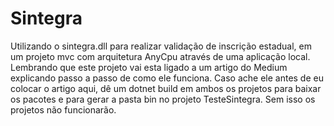 # Sintegra
Utilizando o sintegra.dll para realizar validação de inscrição estadual, em um projeto mvc com arquitetura AnyCpu através de uma aplicação local.
Lembrando que este projeto vai esta ligado a um artigo do Medium explicando passo a passo de como ele funciona. Caso ache ele antes de eu colocar o artigo aqui, dê um dotnet build em ambos os projetos para baixar os pacotes e para gerar a pasta bin no projeto TesteSintegra. Sem isso os projetos não funcionarão. 
